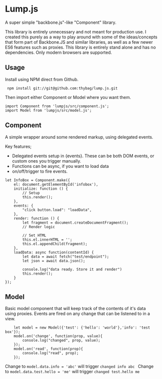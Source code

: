 # Lump.js

A super simple "backbone.js"-like "Component" library.

This library is entirely unnecessary and not meant for production use. I created this purely as a way to play around with some of the ideas/concepts that form part of Backbone.JS and similar libraries, as well as a few newer ES6 features such as proxies. This library is entirely stand alone and has no dependencies. Only modern browsers are supported.

## Usage

Install using NPM direct from Github.

```
 npm install git://git@github.com:thybag/lump.js.git
```

Then import either Component or Model where you want them.

```
import Component from 'lumpjs/src/component.js';
import Model from 'lumpjs/src/model.js';
```


## Component
A simple wrapper around some rendered markup, using delegated events.

Key features;
* Delegated events setup in {events}. These can be both DOM events, or custom ones you trigger manually.
* Functions can be async, if you want to load data
* on/off/trigger to fire events.

```
let InfoBox = Component.make({
    el: document.getElementById('infobox'),
    initialize: function () {
        // Setup
        this.render();
    },
    events: {
        "click button.load": "loadData",
    },
    render: function () {
        let fragment = document.createDocumentFragment();
        // Render logic

        // Set HTML
        this.el.innerHTML = '';
        this.el.appendChild(fragment);
    },
    loadData: async function(contentId) {
        let data = await fetch("test/endpoint");
        let json = await data.json();

        console.log("data ready. Store it and render")
        this.render();
    }
});

```

## Model
Basic model component that will keep track of the contents of it's data using proxies. Events are fired on any change that can be listened to in a view.

```
    let model = new Model({'test': {'hello': 'world'},'info': 'test box'});
    model.on('change', function(prop, value){
        console.log("changed", prop, value);
    });
    model.on('read', function(prop){
        console.log("read", prop);
    });

 ```
Change to `model.data.info = 'abc'` will trigger `changed info abc `
Change to `model.data.test.hello = 'me'` will trigger `changed test.hello me `
